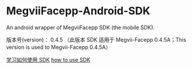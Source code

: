 # MegviiFacepp-Android-SDK
An android wrapper of MegviiFacepp SDK (the mobile SDK).

版本号(version)： 0.4.5
（此版本 SDK 适用于 Megvii-Facepp 0.4.5A；This version is used to Megvii-Facepp 0.4.5A）

[学习如何使用 SDK](https://github.com/FacePlusPlus/MegviiFacepp-Android-SDK/wiki/)
[how to use SDK](https://github.com/FacePlusPlus/MegviiFacepp-Android-SDK/wiki/)
